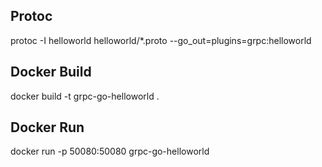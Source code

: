 Protoc
---
protoc -I helloworld helloworld/*.proto --go_out=plugins=grpc:helloworld

Docker Build
---
docker build -t grpc-go-helloworld .

Docker Run
---
docker run -p 50080:50080 grpc-go-helloworld